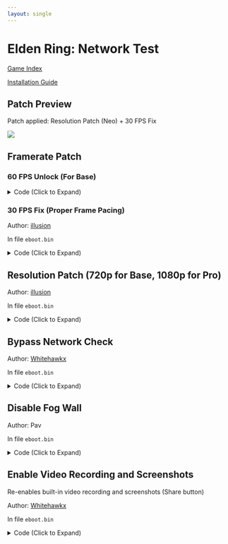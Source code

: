 ```yaml
---
layout: single
---
```


# Elden Ring: Network Test

[Game Index](/patch/#ps4)

[Installation Guide](/install-instructions/)

## Patch Preview

Patch applied: Resolution Patch (Neo) + 30 FPS Fix

![](https://storage.googleapis.com/assets-illusion0001/images/patches/preview/EldenRingPatches/EldenRingNeoPreview.png)

## Framerate Patch

### 60 FPS Unlock (For Base)

<details>
<summary>Code (Click to Expand)</summary>

{% highlight yml %}
- game: "Elden Ring: Network Test"
  app_ver: "01.00"
  patch_ver: "1.0"
  name: "60 FPS Unlock (For Base)"
  author: "illusion"
  note:
  arch: generic_orbis
  enabled: False # Todo: move this to a separate file
  patch_list:
        # Flipmode
        - [ bytes, 0x1BF6627, "95" ]
        # VFR
        - [ bytes, 0x1BF6795, "48 E9 5B 00 00 00" ]
{% endhighlight %}

</details>

### 30 FPS Fix (Proper Frame Pacing)

Author: [illusion](https://twitter.com/illusion0002)

In file `eboot.bin`

<details>
<summary>Code (Click to Expand)</summary>

{% highlight yml %}
- game: "Elden Ring: Network Test"
  app_ver: "01.00"
  patch_ver: "1.0"
  name: "30 FPS Fix (Proper Frame Pacing)"
  author: "illusion"
  note: "Locks FPS to 30 with Proper Frame Pacing."
  arch: generic_orbis
  enabled: False # Todo: move this to a separate file
  patch_list:
        # Flipmode (Base Only)
        - [ bytes, 0x1BF6627, "95" ]
        # Call
        - [ bytes, 0x2D42FF0, "E8 0F D5 39 00" ]
        # Main code
        - [ bytes, 0x30E0503, "00 BF 00 01 11 4E BE 01 00 00 00 E8 ED F8 D8 FF C3" ]
{% endhighlight %}

</details>

## Resolution Patch (720p for Base, 1080p for Pro)

Author: [illusion](https://twitter.com/illusion0002)

In file `eboot.bin`

<details>
<summary>Code (Click to Expand)</summary>

{% highlight yml %}
- game: "Elden Ring: Network Test"
  app_ver: "01.00"
  patch_ver: "1.0"
  name: "Resolution Patch (720p for Base, 1080p for Pro)"
  author: "illusion"
  note:
  arch: generic_orbis
  enabled: False # Todo: move this to a separate file
  patch_list:
        # Base
        - [ bytes, 0x3C68B8C, "00 05 00 00 D0 02 00 00" ]
        # Neo
        - [ bytes, 0x1BE505F, "80 07 00 00" ]
        - [ bytes, 0x1BE5069, "38 04 00 00" ]
{% endhighlight %}

</details>

## Bypass Network Check

Author: [Whitehawkx](https://twitter.com/Whitehawkx)

In file `eboot.bin`

<details>
<summary>Code (Click to Expand)</summary>

{% highlight yml %}
- game: "Elden Ring: Network Test"
  app_ver: "01.00"
  patch_ver: "1.0"
  name: "Bypass Network Check"
  author: "Whitehawkx"
  note:
  arch: generic_orbis
  enabled: False # Todo: move this to a separate file
  patch_list:
        - [ bytes, 0x015724A0, "E9 00 01" ]
{% endhighlight %}

</details>

## Disable Fog Wall

Author: Pav

In file `eboot.bin`

<details>
<summary>Code (Click to Expand)</summary>

{% highlight yml %}
- game: "Elden Ring: Network Test"
  app_ver: "01.00"
  patch_ver: "1.0"
  name: "Disable Fog Wall"
  author: "Pav"
  note:
  arch: generic_orbis
  enabled: False # Todo: move this to a separate file
  patch_list:
        - [ bytes, 0x013BBC33, "90 90 90 90 90" ]
{% endhighlight %}

</details>

## Enable Video Recording and Screenshots

Re-enables built-in video recording and screenshots (Share button)

Author: [Whitehawkx](https://twitter.com/Whitehawkx)

In file `eboot.bin`

<details>
<summary>Code (Click to Expand)</summary>

{% highlight yml %}
- game: "Elden Ring: Network Test"
  app_ver: "01.00"
  patch_ver: "1.0"
  name: "Enable Video Recording and Screenshots"
  author: "Whitehawkx"
  note: "Re-enables built-in video recording and screenshots (Share button)"
  arch: generic_orbis
  enabled: False # Todo: move this to a separate file
  patch_list:
        - [ bytes, 0x01BFF799, "00" ]
{% endhighlight %}

</details>
